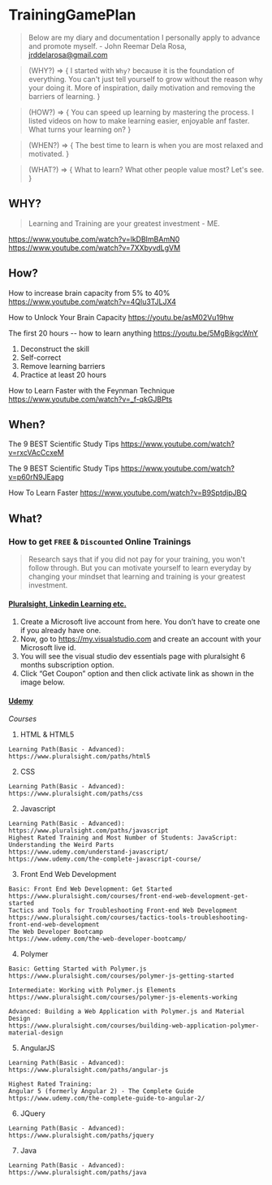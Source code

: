 # TrainingGamePlan
> Below are my diary and documentation I personally apply to advance and promote myself. - John Reemar Dela Rosa, jrddelarosa@gmail.com

> (WHY?) => { I started with `Why?` because it is the foundation of everything. You can't just tell yourself to grow without the reason why your doing it. More of inspiration, daily motivation and removing the barriers of learning. }

>(HOW?) => { You can speed up learning by mastering the process. I listed videos on how to make learning easier, enjoyable anf faster. What turns your learning on? }

>(WHEN?) => { The best time to learn is when you are most relaxed and motivated.  }

>(WHAT?) => { What to learn? What other people value most? Let's see. }


## WHY?

> Learning and Training are your greatest investment - ME.

https://www.youtube.com/watch?v=lkDBImBAmN0
https://www.youtube.com/watch?v=7XXbyvdLgVM

## How?

How to increase brain capacity from 5% to 40%
https://www.youtube.com/watch?v=4Qlu3TJLJX4

How to Unlock Your Brain Capacity
https://youtu.be/asM02Vu19hw

The first 20 hours -- how to learn anything
https://youtu.be/5MgBikgcWnY
1. Deconstruct the skill
2. Self-correct
3. Remove learning barriers
4. Practice at least 20 hours

How to Learn Faster with the Feynman Technique
https://www.youtube.com/watch?v=_f-qkGJBPts



## When?
The 9 BEST Scientific Study Tips
https://www.youtube.com/watch?v=rxcVAcCcxeM

The 9 BEST Scientific Study Tips
https://www.youtube.com/watch?v=p60rN9JEapg

How To Learn Faster
https://www.youtube.com/watch?v=B9SptdjpJBQ

## What?

### How to get `FREE` & `Discounted` Online Trainings

> Research says that if you did not pay for your training, you won't follow through. But you can motivate yourself to learn everyday by changing your mindset that learning and training is your greatest investment.

#### [Pluralsight, Linkedin Learning etc.](https://my.visualstudio.com)
1. Create a Microsoft live account from here. You don’t have to create one if you already have one.
2. Now, go to https://my.visualstudio.com and create an account with your Microsoft live id.
3. You will see the visual studio dev essentials page with pluralsight 6 months subscription option.
4. Click “Get Coupon” option and then click activate link as shown in the image below.

#### [Udemy](https://www.retailmenot.com/view/udemy.com)

*Courses*
1. HTML & HTML5
```
Learning Path(Basic - Advanced):
https://www.pluralsight.com/paths/html5

```
2. CSS
```
Learning Path(Basic - Advanced):
https://www.pluralsight.com/paths/css
```
2. Javascript
```
Learning Path(Basic - Advanced):
https://www.pluralsight.com/paths/javascript
Highest Rated Training and Most Number of Students: JavaScript: Understanding the Weird Parts
https://www.udemy.com/understand-javascript/
https://www.udemy.com/the-complete-javascript-course/
```
3. Front End Web Development
```
Basic: Front End Web Development: Get Started
https://www.pluralsight.com/courses/front-end-web-development-get-started
Tactics and Tools for Troubleshooting Front-end Web Development
https://www.pluralsight.com/courses/tactics-tools-troubleshooting-front-end-web-development
The Web Developer Bootcamp
https://www.udemy.com/the-web-developer-bootcamp/
```
4. Polymer
```
Basic: Getting Started with Polymer.js
https://www.pluralsight.com/courses/polymer-js-getting-started

Intermediate: Working with Polymer.js Elements
https://www.pluralsight.com/courses/polymer-js-elements-working

Advanced: Building a Web Application with Polymer.js and Material Design
https://www.pluralsight.com/courses/building-web-application-polymer-material-design
```
5. AngularJS
```
Learning Path(Basic - Advanced):
https://www.pluralsight.com/paths/angular-js

Highest Rated Training:
Angular 5 (formerly Angular 2) - The Complete Guide
https://www.udemy.com/the-complete-guide-to-angular-2/
```

6. JQuery
```
Learning Path(Basic - Advanced):
https://www.pluralsight.com/paths/jquery

```

7. Java
```
Learning Path(Basic - Advanced):
https://www.pluralsight.com/paths/java

```

